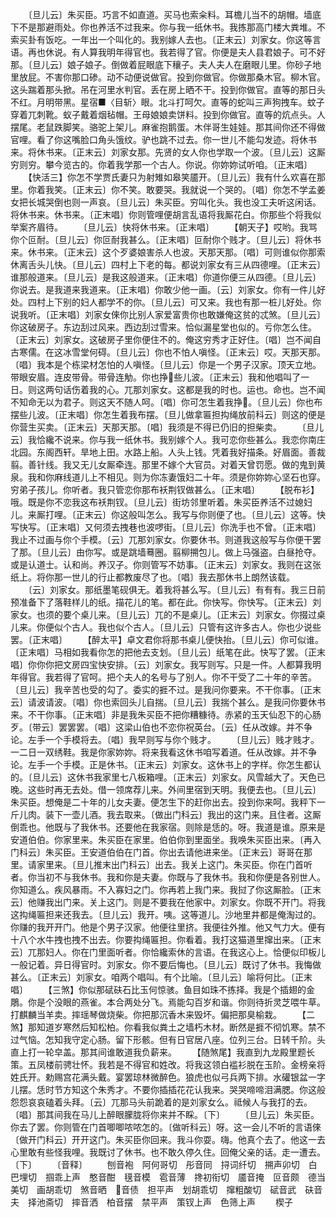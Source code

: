 <!-- { "loadSidebar": true } -->
　　〔旦儿云〕朱买臣。巧言不如直道。买马也索籴料。耳檐儿当不的胡帽。墙底下不是那避雨处。你也养活不过我来。你与我一纸休书。我拣那高门楼大粪堆。不索买卦有饭吃。一年出一个叫化的。我别嫁人去也。〔正末云〕刘家女。你这等言语。再也休说。有人算我明年得官也。我若得了官。你便是夫人县君娘子。可不好那。〔旦儿云〕娘子娘子。倒做着屁眼底下穰子。夫人夫人在磨眼儿里。你砂子地里放屁。不害你那口碜。动不动便说做官。投到你做官。你做那桑木官。柳木官。这头踹着那头掀。吊在河里水判官。丢在房上晒不干。投到你做官。直等的那日头不红。月明带黑。星宿■〈目斩〉眼。北斗打呵欠。直等的蛇叫三声狗拽车。蚊子穿着兀刺靴。蚁子戴着烟毡帽。王母娘娘卖饼料。投到你做官。直等的炕点头。人摆尾。老鼠跌脚笑。骆驼上架儿。麻雀抱鹅蛋。木伴哥生娃娃。那其间你还不得做官哩。看了你这嘴脸口角头饿纹。驴也跳不过去。你一世儿不能勾发迹。将休书来。将休书来。〔正末云〕刘家女那。先贤的女人你也学取一个波。〔旦儿云〕这厮穷则穷。攀今览古的。你着我学那一个古人。你说。你妳妳试听咱。〔正末唱〕
　　【快活三】你怎不学贾氏妻只为射雉如皋笑靥开。〔旦儿云〕我有什么欢喜在那里。你着我笑。〔正末云〕你不笑。敢要哭。我就说一个哭的。〔唱〕你怎不学孟姜女把长城哭倒也则一声哀。〔旦儿云〕朱买臣。穷叫化头。我也没工夫听这闲话。将休书来。休书来。〔正末唱〕你则管哩便胡言乱语将我厮花白。你那些个将我似举案齐眉待。
　　〔旦儿云〕快将休书来。〔正末唱〕
　　【朝天子】哎哟。我骂你个叵耐。〔旦儿云〕你叵耐我甚么。〔正末唱〕叵耐你个贱才。〔旦儿云〕将休书来。休书来。〔正末云〕这个歹婆娘害杀人也波。天那天那。〔唱〕可则谁似你那索休离舌头儿快。〔旦儿云〕四村上下老的每。都说刘家女有三从四德哩。〔正末云〕谁那般道来。〔旦儿云〕是我这般道来。〔正末唱〕你道你便三从四德。〔旦儿云〕你说去。是我道来我道来。〔正末唱〕你敢少他一画。〔云〕刘家女。你有一件儿好处。四村上下别的妇人都学不的你。〔旦儿云〕可又来。我也有那一桩儿好处。你说我听。〔正末唱〕刘家女倈你比别人家爱富贵你也敢嫌俺这贫的忒煞。〔旦儿云〕你这破房子。东边刮过风来。西边刮过雪来。恰似漏星堂也似的。亏你怎么住。〔正末云〕刘家女。这破房子里你便住不的。俺这穷秀才正好住。〔唱〕岂不闻自古寒儒。在这冰雪堂何碍。〔旦儿云〕你也不怕人嗔怪。〔正末云〕哎。天那天那。〔唱〕我本是个栋梁材怎怕的人嗔怪。〔旦儿云〕你是一个男子汉家。顶天立地。带眼安眉。连皮带骨。带骨连觔。你也挣些儿波。〔正末云〕我和他唱叫了一日。则这两句话伤着我的心。兀那刘家女。这都是我的时也。运也。命也。岂不闻不知命无以为君子。则这天不随人呵。〔唱〕你可怎生着我挣。〔旦儿云〕你也布摆些儿波。〔正末唱〕你怎生着我布摆。〔旦儿做拿匾担抅绳放前科云〕则这的便是你营生买卖。〔正末云〕天那天那。〔唱〕我须是不得已仍旧的担柴卖。
　　〔旦儿云〕我恰纔不说来。你与我一纸休书。我别嫁个人。我可恋你些甚么。我恋你南庄北园。东阁西轩。旱地上田。水路上船。人头上钱。凭着我好描条。好眉面。善裁翦。善针线。我又无儿女厮牵连。那里不嫁个大官员。对着天曾罚愿。做的鬼到黄泉。我和你麻线道儿上不相见。则为你冻妻饿妇二十年。须是你妳妳心坚石也穿。穷弟子孩儿。你听者。我只管恋你那布袄荆钗做甚么。〔正末唱〕
　　【脱布衫】哦。既是你不恋我这布袄荆钗。〔旦儿云〕街坊邻里听着。朱买臣养活不过媳妇儿。来厮打哩。〔正末云〕你这般叫怎么。我写与你则便了也。〔旦儿云〕这等。快写快写。〔正末唱〕又何须去拽巷也波啰街。〔旦儿云〕你洗手也不曾。〔正末唱〕我止不过画与你个手模。〔云〕兀那刘家女。你要休书。则道我这般写与你便干罢了那。〔旦儿云〕由你写。或是跳墙蓦圈。翦柳搠包儿。做上马强盗。白昼抢夺。或是认道士。认和尚。养汉子。你则管写不妨事。〔正末云〕刘家女。我则在这张纸上。将你那一世儿的行止都教废尽了也。〔唱〕我去那休书上朗然该载。
　　〔云〕刘家女。那纸墨笔砚俱无。着我将甚么写。〔旦儿云〕有有有。我三日前预准备下了落鞋样儿的纸。描花儿的笔。都在此。你快写。你快写。〔正末云〕刘家女。也须的要个桌儿来。〔旦儿云〕兀的不是桌儿。〔正末云〕刘家女。你掇过桌儿来。你便似个古人。我也似个古人。〔旦儿云〕只管有这许多古人。你也少说些罢。〔正末唱〕
　　【醉太平】卓文君你将那书桌儿便快抬。〔旦儿云〕你可似谁。〔正末唱〕马相如我看你怎的把他去支划。〔旦儿云〕纸笔在此。快写了罢。〔正末唱〕你你你把文房四宝快安排。〔云〕刘家女。我写则写。只是一件。人都算我明年得官。我若得了官呵。把个夫人的名号与了别人。你不干受了二十年的辛苦。〔旦儿云〕我辛苦也受的勾了。委实的捱不过。是我问你要来。不干你事。〔正末云〕请波请波。〔唱〕你也索回头儿自揣。〔旦儿云〕我揣个甚么。是我问你要休书来。不干你事。〔正末唱〕非是我朱买臣不把你糟糠待。赤紧的玉天仙忍下的心肠歹。〔带云〕罢罢罢。〔唱〕这梁山伯也不恋你祝英台。〔云〕任从改嫁。并不争论。左手一个手模将去。〔唱〕我早则写与你个贱才。
　　〔旦儿云〕贱才贱才。一二日一双绣鞋。我是你家妳妳。将来我看这休书咱写着道。任从改嫁。并不争论。左手一个手模。正是休书。〔正末云〕刘家女。这休书上的字样。你怎生都认的。〔旦儿云〕这休书我家里七八板箱哩。〔正末云〕刘家女。风雪越大了。天色已晚。这些时再无去处。借一领席荐儿来。外间里宿到天明。我便去也。〔旦儿云〕朱买臣。想俺是二十年的儿女夫妻。便怎生下的赶你出去。投到你来呵。我秤下一斤儿肉。装下一壶儿酒。我去取来。〔做出门科云〕我出的这门来。且住者。这厮倒乖也。他既与了我休书。还要他在我家宿。则除是恁的。呀。我道是谁。原来是安道伯伯。你家里来。朱买臣在家里。伯伯你到里面坐。我唤朱买臣出来。〔再入门科云〕朱买臣。王安道伯伯在门首。你出去请他进来坐。〔正末云〕哥哥在那里。请家里来。〔旦儿推末出门科云〕出去。我关上这门。朱买臣。你在门首听者。你当初不与我休书。我和你是夫妻。你既与了我休书。我和你便是各别世人。你知道么。疾风暴雨。不入寡妇之门。你再若上我门来。我挝了你这厮脸。〔正末云〕他赚我出门来。关上这门。则是不要我在他家中。刘家女。你既不开门。将我这抅绳匾担来还我去。〔旦儿云〕我开。咦。这等道儿。沙地里井都是俺淘过的。你赚的我开开门。他是个男子汉家。他便往里挤。我便往外推。他又气力大。便有十八个水牛拽也拽不出去。你要抅绳匾担。你看着。我打这猫道里撺出来。〔正末云〕兀那妇人。你在门里面听者。你恰纔索休的言语。在我这心上。恰便似印板儿一般记着。异日得官时。刘家女。你不要后悔也。〔旦儿云〕既讨了休书。我悔做甚么。〔正末云〕刘家女。咱两个唱叫。有个比喻。〔旦儿云〕喻将何比。〔正末唱〕
　　【三煞】你似那碔砆石比玉何惊骇。鱼目如珠不拣择。我是个插翅的金鵰。你是个没眼的燕雀。本合两处分飞。焉能勾百岁和谐。你则待折灵芝喂牛草。打麒麟当羊卖。摔瑶琴做烧柴。你把那沉香木来毁坏。偏把那臭榆栽。
　　【二煞】那知道岁寒然后知松柏。你看我似粪土之墙朽木材。断然是捱不彻饥寒。禁不过气恼。怎知我守定心肠。留下形骸。但有日官居八座。位列三台。日转千阶。头直上打一轮皁盖。那其间谁敢道我负薪来。
　　【随煞尾】我直到九龙殿里题长策。五凤楼前骋壮怀。我若是不得官和姓改。将我这领白褴衫脱在玉阶。金榜亲将姓氏开。勅赐宫花满头戴。宴罢琼林微醉色。狼虎也似弓兵两下排。水礶银盆一字儿摆。恁时节方知这个朱秀才。不要你插插花花认我来。哭哭啼啼泪满腮。你这般怨怨哀哀磕着头拜。〔云〕兀那马头前跪着的是刘家女么。祗候人与我打的去。〔唱〕那其间我在马儿上醉眼朦胧将你来并不睬。〔下〕
　　〔旦儿云〕朱买臣。你去了罢。你则管在门首唧唧哝哝怎的。〔做听科云〕呀。这一会儿不听的言语倈〔做开门科云〕开开这门。朱买臣你回来。我斗你耍。嗨。他真个去了。他这一去心里敢有些怪我哩。我既讨了休书。也不敢久停久住。回俺父亲的话。走一遭去。〔下〕
　　〔音释〕
　　刨音袍　阿何哥切　彤音同　挦词纤切　搠声卯切　白巴埋切　掴乖上声　憨音酣　氁音模　雹音薄　搀初衔切　靥音掩　叵音颇　德当美切　画胡乖切　煞音晒　音债　担平声　划胡乖切　撺粗酸切　碔音武　砆音夫　择池斋切　摔音洒　柏音摆　禁平声　策钗上声　色筛上声
　　楔子
